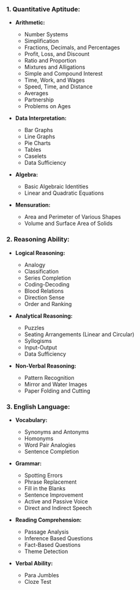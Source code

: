 ### 1. **Quantitative Aptitude:**
   - **Arithmetic:**
     - Number Systems
     - Simplification
     - Fractions, Decimals, and Percentages
     - Profit, Loss, and Discount
     - Ratio and Proportion
     - Mixtures and Alligations
     - Simple and Compound Interest
     - Time, Work, and Wages
     - Speed, Time, and Distance
     - Averages
     - Partnership
     - Problems on Ages

   - **Data Interpretation:**
     - Bar Graphs
     - Line Graphs
     - Pie Charts
     - Tables
     - Caselets
     - Data Sufficiency

   - **Algebra:**
     - Basic Algebraic Identities
     - Linear and Quadratic Equations

   - **Mensuration:**
     - Area and Perimeter of Various Shapes
     - Volume and Surface Area of Solids

### 2. **Reasoning Ability:**
   - **Logical Reasoning:**
     - Analogy
     - Classification
     - Series Completion
     - Coding-Decoding
     - Blood Relations
     - Direction Sense
     - Order and Ranking

   - **Analytical Reasoning:**
     - Puzzles
     - Seating Arrangements (Linear and Circular)
     - Syllogisms
     - Input-Output
     - Data Sufficiency

   - **Non-Verbal Reasoning:**
     - Pattern Recognition
     - Mirror and Water Images
     - Paper Folding and Cutting

### 3. **English Language:**
   - **Vocabulary:**
     - Synonyms and Antonyms
     - Homonyms
     - Word Pair Analogies
     - Sentence Completion

   - **Grammar:**
     - Spotting Errors
     - Phrase Replacement
     - Fill in the Blanks
     - Sentence Improvement
     - Active and Passive Voice
     - Direct and Indirect Speech

   - **Reading Comprehension:**
     - Passage Analysis
     - Inference Based Questions
     - Fact-Based Questions
     - Theme Detection

   - **Verbal Ability:**
     - Para Jumbles
     - Cloze Test
